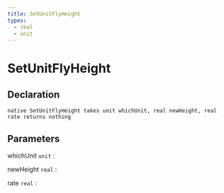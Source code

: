 ```yaml
---
title: SetUnitFlyHeight
types:
  - real
  - unit
---
```


# SetUnitFlyHeight

## Declaration

```jass
native SetUnitFlyHeight takes unit whichUnit, real newHeight, real rate returns nothing
```

## Parameters
whichUnit `unit`
: 

newHeight `real`
: 

rate `real`
: 

